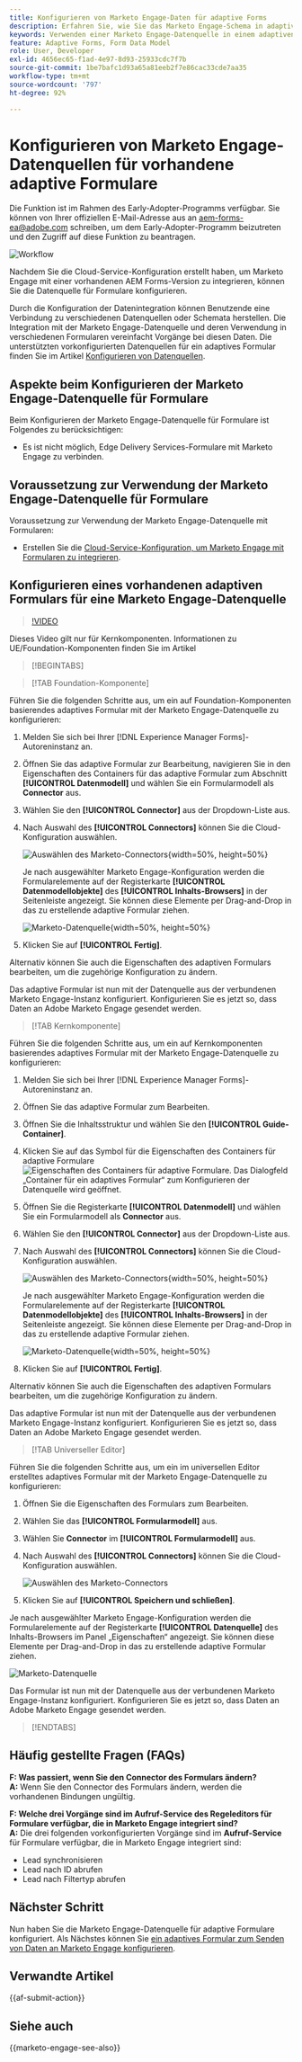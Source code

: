 ```yaml
---
title: Konfigurieren von Marketo Engage-Daten für adaptive Forms
description: Erfahren Sie, wie Sie das Marketo Engage-Schema in adaptivem Forms verwenden.
keywords: Verwenden einer Marketo Engage-Datenquelle in einem adaptiven Forms, Verbinden einer Marketo-Instanz-Datenquelle mit einem Formular , ein Formular mit Marketo verbinden.
feature: Adaptive Forms, Form Data Model
role: User, Developer
exl-id: 4656ec65-f1ad-4e97-8d93-25933cdc7f7b
source-git-commit: 1be7bafc1d93a65a81eeb2f7e86cac33cde7aa35
workflow-type: tm+mt
source-wordcount: '797'
ht-degree: 92%

---
```


# Konfigurieren von Marketo Engage-Datenquellen für vorhandene adaptive Formulare

<span class="preview"> Die Funktion ist im Rahmen des Early-Adopter-Programms verfügbar. Sie können von Ihrer offiziellen E-Mail-Adresse aus an aem-forms-ea@adobe.com schreiben, um dem Early-Adopter-Programm beizutreten und den Zugriff auf diese Funktion zu beantragen. </span>

![Workflow](/help/forms/assets/workflow-marketo-2.png)

Nachdem Sie die Cloud-Service-Konfiguration erstellt haben, um Marketo Engage mit einer vorhandenen AEM Forms-Version zu integrieren, können Sie die Datenquelle für Formulare konfigurieren.

Durch die Konfiguration der Datenintegration können Benutzende eine Verbindung zu verschiedenen Datenquellen oder Schemata herstellen. Die Integration mit der Marketo Engage-Datenquelle und deren Verwendung in verschiedenen Formularen vereinfacht Vorgänge bei diesen Daten. Die unterstützten vorkonfigurierten Datenquellen für ein adaptives Formular finden Sie im Artikel [Konfigurieren von Datenquellen](/help/forms/configure-data-sources.md).

## Aspekte beim Konfigurieren der Marketo Engage-Datenquelle für Formulare

Beim Konfigurieren der Marketo Engage-Datenquelle für Formulare ist Folgendes zu berücksichtigen:

* Es ist nicht möglich, Edge Delivery Services-Formulare mit Marketo Engage zu verbinden.

## Voraussetzung zur Verwendung der Marketo Engage-Datenquelle für Formulare

Voraussetzung zur Verwendung der Marketo Engage-Datenquelle mit Formularen:

* Erstellen Sie die [Cloud-Service-Konfiguration, um Marketo Engage mit Formularen zu integrieren](/help/forms/integrate-form-to-marketo-engage.md).

## Konfigurieren eines vorhandenen adaptiven Formulars für eine Marketo Engage-Datenquelle

>[!VIDEO](https://video.tv.adobe.com/v/3442871/marketo-aem-forms-aem-marketo-engage)

<span> Dieses Video gilt nur für Kernkomponenten. Informationen zu UE/Foundation-Komponenten finden Sie im Artikel</span>

>[!BEGINTABS]

>[!TAB Foundation-Komponente]

Führen Sie die folgenden Schritte aus, um ein auf Foundation-Komponenten basierendes adaptives Formular mit der Marketo Engage-Datenquelle zu konfigurieren:

1. Melden Sie sich bei Ihrer [!DNL Experience Manager Forms]-Autoreninstanz an.
1. Öffnen Sie das adaptive Formular zur Bearbeitung, navigieren Sie in den Eigenschaften des Containers für das adaptive Formular zum Abschnitt **[!UICONTROL Datenmodell]** und wählen Sie ein Formularmodell als **Connector** aus.
1. Wählen Sie den **[!UICONTROL Connector]** aus der Dropdown-Liste aus.
1. Nach Auswahl des **[!UICONTROL Connectors]** können Sie die Cloud-Konfiguration auswählen.

   ![Auswählen des Marketo-Connectors](/help/forms/assets/select-marketo-connector-af1.png){width=50%, height=50%}

   Je nach ausgewählter Marketo Engage-Konfiguration werden die Formularelemente auf der Registerkarte **[!UICONTROL Datenmodellobjekte]** des **[!UICONTROL Inhalts-Browsers]** in der Seitenleiste angezeigt. Sie können diese Elemente per Drag-and-Drop in das zu erstellende adaptive Formular ziehen.

   ![Marketo-Datenquelle](/help/forms/assets/marketo-engage-data-source-af1.png){width=50%, height=50%}

1. Klicken Sie auf **[!UICONTROL Fertig]**.

Alternativ können Sie auch die Eigenschaften des adaptiven Formulars bearbeiten, um die zugehörige Konfiguration zu ändern.

Das adaptive Formular ist nun mit der Datenquelle aus der verbundenen Marketo Engage-Instanz konfiguriert. Konfigurieren Sie es jetzt so, dass Daten an Adobe Marketo Engage gesendet werden.

>[!TAB Kernkomponente]

Führen Sie die folgenden Schritte aus, um ein auf Kernkomponenten basierendes adaptives Formular mit der Marketo Engage-Datenquelle zu konfigurieren:

1. Melden Sie sich bei Ihrer [!DNL Experience Manager Forms]-Autoreninstanz an.

1. Öffnen Sie das adaptive Formular zum Bearbeiten.
1. Öffnen Sie die Inhaltsstruktur und wählen Sie den **[!UICONTROL Guide-Container]**.
1. Klicken Sie auf das Symbol für die Eigenschaften des Containers für adaptive Formulare ![Eigenschaften des Containers für adaptive Formulare](/help/forms/assets/configure-icon.svg). Das Dialogfeld „Container für ein adaptives Formular“ zum Konfigurieren der Datenquelle wird geöffnet.
1. Öffnen Sie die Registerkarte **[!UICONTROL Datenmodell]** und wählen Sie ein Formularmodell als **Connector** aus.
1. Wählen Sie den **[!UICONTROL Connector]** aus der Dropdown-Liste aus.

1. Nach Auswahl des **[!UICONTROL Connectors]** können Sie die Cloud-Konfiguration auswählen.

   ![Auswählen des Marketo-Connectors](/help/forms/assets/select-marketo-connector.png){width=50%, height=50%}

   Je nach ausgewählter Marketo Engage-Konfiguration werden die Formularelemente auf der Registerkarte **[!UICONTROL Datenmodellobjekte]** des **[!UICONTROL Inhalts-Browsers]** in der Seitenleiste angezeigt. Sie können diese Elemente per Drag-and-Drop in das zu erstellende adaptive Formular ziehen.

   ![Marketo-Datenquelle](/help/forms/assets/marketo-engage-data-source.png){width=50%, height=50%}

1. Klicken Sie auf **[!UICONTROL Fertig]**.

Alternativ können Sie auch die Eigenschaften des adaptiven Formulars bearbeiten, um die zugehörige Konfiguration zu ändern.

Das adaptive Formular ist nun mit der Datenquelle aus der verbundenen Marketo Engage-Instanz konfiguriert. Konfigurieren Sie es jetzt so, dass Daten an Adobe Marketo Engage gesendet werden.

>[!TAB Universeller Editor]

Führen Sie die folgenden Schritte aus, um ein im universellen Editor erstelltes adaptives Formular mit der Marketo Engage-Datenquelle zu konfigurieren:

1. Öffnen Sie die Eigenschaften des Formulars zum Bearbeiten. 
1. Wählen Sie das **[!UICONTROL Formularmodell]** aus.
1. Wählen Sie **Connector** im **[!UICONTROL Formularmodell]** aus.
1. Nach Auswahl des **[!UICONTROL Connectors]** können Sie die Cloud-Konfiguration auswählen.

   ![Auswählen des Marketo-Connectors](/help/forms/assets/select-marketo-connector-ue.png)

1. Klicken Sie auf **[!UICONTROL Speichern und schließen]**.

Je nach ausgewählter Marketo Engage-Konfiguration werden die Formularelemente auf der Registerkarte **[!UICONTROL Datenquelle]** des Inhalts-Browsers im Panel „Eigenschaften“ angezeigt. Sie können diese Elemente per Drag-and-Drop in das zu erstellende adaptive Formular ziehen.

![Marketo-Datenquelle](/help/forms/assets/marketo-engage-data-source-ue.png)

Das Formular ist nun mit der Datenquelle aus der verbundenen Marketo Engage-Instanz konfiguriert. Konfigurieren Sie es jetzt so, dass Daten an Adobe Marketo Engage gesendet werden.

>[!ENDTABS]

## Häufig gestellte Fragen (FAQs)

**F: Was passiert, wenn Sie den Connector des Formulars ändern?**\
**A:** Wenn Sie den Connector des Formulars ändern, werden die vorhandenen Bindungen ungültig.

**F: Welche drei Vorgänge sind im Aufruf-Service des Regeleditors für Formulare verfügbar, die in Marketo Engage integriert sind?**\
**A:** Die drei folgenden vorkonfigurierten Vorgänge sind im **Aufruf-Service** für Formulare verfügbar, die in Marketo Engage integriert sind:
* Lead synchronisieren
* Lead nach ID abrufen
* Lead nach Filtertyp abrufen

## Nächster Schritt

Nun haben Sie die Marketo Engage-Datenquelle für adaptive Formulare konfiguriert. Als Nächstes können Sie [ein adaptives Formular zum Senden von Daten an Marketo Engage konfigurieren](/help/forms/submit-adaptive-form-to-marketo-engage.md).

## Verwandte Artikel

{{af-submit-action}}

## Siehe auch

{{marketo-engage-see-also}}
